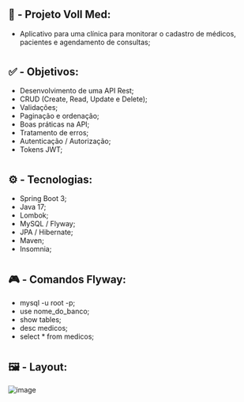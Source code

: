 ## :construction: - Projeto Voll Med:

- Aplicativo para uma clínica para monitorar o cadastro de médicos, pacientes e agendamento de consultas;

#

## :white_check_mark: - Objetivos:

- Desenvolvimento de uma API Rest;
- CRUD (Create, Read, Update e Delete);
- Validações;
- Paginação e ordenação;
- Boas práticas na API;
- Tratamento de erros;
- Autenticação / Autorização;
- Tokens JWT;

#

## :gear: - Tecnologias:

- Spring Boot 3;
- Java 17;
- Lombok;
- MySQL / Flyway;
- JPA / Hibernate;
- Maven;
- Insomnia;

#

## :video_game: - Comandos Flyway:

- mysql -u root  -p;
- use nome_do_banco;
- show tables;
- desc medicos;
- select * from medicos;

#

## :framed_picture: - Layout: 

![image](https://github.com/carloshenriquefs/med.voll/assets/54969405/a66575b6-80d4-4422-8971-1ba7c313ecc6)
